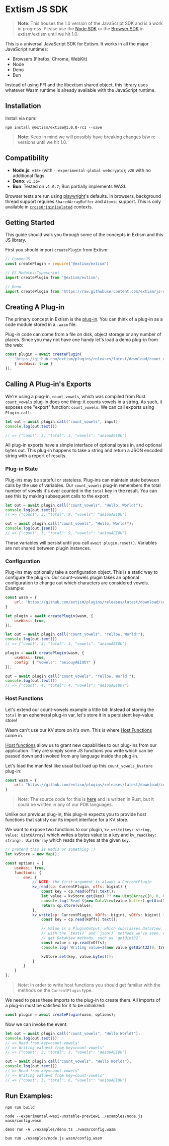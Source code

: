 # Extism JS SDK

> **Note**: This houses the 1.0 version of the JavaScript SDK and is a work in progress. Please use the [Node SDK](https://github.com/extism/extism/tree/main/node) or the [Browser SDK](https://github.com/extism/extism/tree/main/browser) in extism/extism until we hit 1.0.

This is a universal JavaScript SDK for Extism. It works in all the major JavaScript runtimes:

* Browsers (Firefox, Chrome, WebKit)
* Node
* Deno
* Bun

Instead of using FFI and the libextism shared object, this library uses whatever Wasm runtime is already available with the JavaScript runtime.

## Installation

Install via npm:
```
npm install @extism/extism@1.0.0-rc1 --save
```

> **Note**: Keep in mind we will possibly have breaking changes b/w rc versions until we hit 1.0.

## Compatibility

- **Node.js**: `v18+` (with `--experimental-global-webcrypto`); `v20` with no additional flags
- **Deno**: `v1.36+`
- **Bun**: Tested on `v1.0.7`; Bun partially implements WASI.

Browser tests are run using [playwright](https://playwright.dev)'s defaults. In
browsers, background thread support requires `SharedArrayBuffer` and `Atomic`
support. This is only available in
[`crossOriginIsolated`](https://developer.mozilla.org/en-US/docs/Web/API/crossOriginIsolated)
contexts.

## Getting Started

This guide should walk you through some of the concepts in Extism and this JS library.

First you should import `createPlugin` from Extism:
```js
// CommonJS
const createPlugin = require("@extism/extism")

// ES Modules/Typescript
import createPlugin from '@extism/extism';

// Deno
import createPlugin from 'https://raw.githubusercontent.com/extism/js-sdk/main/src/mod.ts';
```

## Creating A Plug-in

The primary concept in Extism is the [plug-in](https://extism.org/docs/concepts/plug-in). You can think of a plug-in as a code module stored in a `.wasm` file.

Plug-in code can come from a file on disk, object storage or any number of places. Since you may not have one handy let's load a demo plug-in from the web:

```js
const plugin = await createPlugin(
    'https://github.com/extism/plugins/releases/latest/download/count_vowels.wasm',
    { useWasi: true }
});
```

## Calling A Plug-in's Exports

We're using a plug-in, `count_vowels`, which was compiled from Rust.
`count_vowels` plug-in does one thing: it counts vowels in a string. As such,
it exposes one "export" function: `count_vowels`. We can call exports using
`Plugin.call`:

```js
let out = await plugin.call("count_vowels", input);
console.log(out.text())

// => {"count": 3, "total": 3, "vowels": "aeiouAEIOU"}
```

All plug-in exports have a simple interface of optional bytes in, and optional
bytes out. This plug-in happens to take a string and return a JSON encoded
string with a report of results.

### Plug-in State

Plug-ins may be stateful or stateless. Plug-ins can maintain state between calls by
the use of variables. Our `count_vowels` plug-in remembers the total number of
vowels it's ever counted in the `total` key in the result. You can see this by
making subsequent calls to the export:

```js
let out = await plugin.call("count_vowels", "Hello, World!");
console.log(out.text())
// => {"count": 3, "total": 9, "vowels": "aeiouAEIOU"}

out = await plugin.call("count_vowels", "Hello, World!");
console.log(out.json())
// => {"count": 3, "total": 9, "vowels": "aeiouAEIOU"}
```

These variables will persist until you call `await plugin.reset()`. Variables
are not shared between plugin instances.

### Configuration

Plug-ins may optionally take a configuration object. This is a static way to
configure the plug-in. Our count-vowels plugin takes an optional configuration
to change out which characters are considered vowels. Example:

```js
const wasm = {
    url: 'https://github.com/extism/plugins/releases/latest/download/count_vowels.wasm'
}

let plugin = await createPlugin(wasm, {
    useWasi: true,
});

let out = await plugin.call("count_vowels", "Yellow, World!");
console.log(out.text())
// => {"count": 3, "total": 3, "vowels": "aeiouAEIOU"}

plugin = await createPlugin(wasm, {
    useWasi: true,
    config: { "vowels": "aeiouyAEIOUY" }
});

out = await plugin.call("count_vowels", "Yellow, World!");
console.log(out.text())
// => {"count": 4, "total": 4, "vowels": "aeiouAEIOUY"}
```

### Host Functions

Let's extend our count-vowels example a little bit: Instead of storing the
`total` in an ephemeral plug-in var, let's store it in a persistent key-value
store!

Wasm can't use our KV store on it's own. This is where [Host
Functions](https://extism.org/docs/concepts/host-functions) come in.

[Host functions](https://extism.org/docs/concepts/host-functions) allow us to
grant new capabilities to our plug-ins from our application. They are simply
some JS functions you write which can be passed down and invoked from any
language inside the plug-in.

Let's load the manifest like usual but load up this `count_vowels_kvstore`
plug-in:

```js
const wasm = {
    url: "https://github.com/extism/plugins/releases/latest/download/count_vowels_kvstore.wasm"
}
```

> *Note*: The source code for this is [here](https://github.com/extism/plugins/blob/main/count_vowels_kvstore/src/lib.rs) and is written in Rust, but it could be written in any of our PDK languages.

Unlike our previous plug-in, this plug-in expects you to provide host functions that satisfy our its import interface for a KV store.

We want to expose two functions to our plugin, `kv_write(key: string, value: Uint8Array)` which writes a bytes value to a key and `kv_read(key: string): Uint8Array` which reads the bytes at the given `key`.
```js
// pretend this is Redis or something :)
let kvStore = new Map();

const options = {
    useWasi: true,
    functions: {
        env: {
            // NOTE: the first argument is always a CurrentPlugin
            kv_read(cp: CurrentPlugin, offs: bigint) {
                const key = cp.read(offs).text();
                let value = kvStore.get(key) ?? new Uint8Array([0, 0, 0, 0]);
                console.log(`Read ${new DataView(value.buffer).getUint32(0, true)} from key=${key}`);
                return cp.store(value);
            },
            kv_write(cp: CurrentPlugin, kOffs: bigint, vOffs: bigint) {
                const key = cp.read(kOffs).text();

                // Value is a PluginOutput, which subclasses DataView. Along
                // with the `text()` and `json()` methods we've seen, we also
                // get DataView methods, such as `getUint32`.
                const value = cp.read(vOffs);
                console.log(`Writing value=${new value.getUint32(0, true)} from key=${key}`);

                kvStore.set(key, value.bytes());
            }
        }
    }
};
```

> *Note*: In order to write host functions you should get familiar with the
> methods on the `CurrentPlugin` type.

We need to pass these imports to the plug-in to create them. All imports of a
plug-in must be satisfied for it to be initialized:

```js
const plugin = await createPlugin(wasm, options);
```

Now we can invoke the event:

```js
let out = await plugin.call("count_vowels", "Hello World!");
console.log(out.text())
// => Read from key=count-vowels"
// => Writing value=3 from key=count-vowels"
// => {"count": 3, "total": 3, "vowels": "aeiouAEIOU"}

out = await plugin.call("count_vowels", "Hello World!");
console.log(out.text())
// => Read from key=count-vowels"
// => Writing value=6 from key=count-vowels"
// => {"count": 3, "total": 6, "vowels": "aeiouAEIOU"}
```

## Run Examples:

```
npm run build

node --experimental-wasi-unstable-preview1 ./examples/node.js wasm/config.wasm

deno run -A ./examples/deno.ts ./wasm/config.wasm

bun run ./examples/node.js wasm/config.wasm
```
